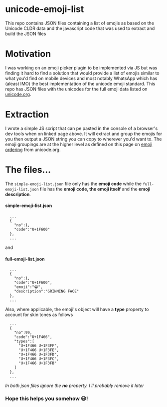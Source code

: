# unicode-emoji-list
This repo contains JSON files containing a list of emojis as based on the Unicode CLDR data and the javascript code that was used to extract and build the JSON files

# Motivation
I was working on an emoji picker plugin to be implemented via JS but was finding it hard to find a solution that would provide a list of emojis similar to what you'd find on mobile devices and most notably WhatsApp which has (aleast IMO) the best implementation of the unicode emoji standard. This repo has JSON files with the unicodes for the full emoji data listed on [unicode.org](http://unicode.org/emoji/charts/full-emoji-list.html).

# Extraction
I wrote a simple JS script that can pe pasted in the console of a browser's dev tools when on linked page above. It will extract and group the emojis for you then output a JSON string you can copy to wherever you'd want to. The emoji groupings are at the higher level as defined on this page on [emoji ordering](http://unicode.org/emoji/charts/emoji-ordering.html) from unicode.org.

# The files...
The `simple-emoji-list.json` file only has the **emoji code** while the `full-emoji-list.json` file has the **emoji code, the emoji itself** and the **emoji description**.

#### simple-emoji-list.json
```
  ...
  {
    "no":1,
    "code":"U+1F600"
  },
  ...
```

and 
#### full-emoji-list.json
```
  ...
  {
    "no":1,
    "code":"U+1F600",
    "emoji":"😀",
    "description":"GRINNING FACE"
  },
  ...
```

Also, where applicable, the emoji's object will have a __type__ property to account for skin tones as follows
```
  ...
  {
    "no":99,
    "code":"U+1F466",
    "types":[
      "U+1F466 U+1F3FF",
      "U+1F466 U+1F3FE",
      "U+1F466 U+1F3FD",
      "U+1F466 U+1F3FC",
      "U+1F466 U+1F3FB"
    ]
  },
  ...
```

*In both json files ignore the __no__ property. I'll probably remove it later*


### Hope this helps you somehow 😃!
